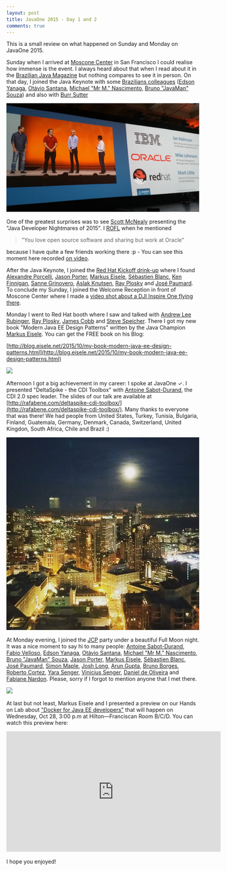 ```yaml
---
layout: post
title: JavaOne 2015 - Day 1 and 2
comments: true
---
```


This is a small review on what happened on Sunday and Monday on JavaOne 2015.

Sunday when I arrived at [Moscone Center](http://www.moscone.com/site/do/index) in San Francisco I could realise how immense is the event. I always heard about that when I read about it in the [Brazilian Java Magazine](http://www.devmedia.com.br/revista-java-magazine) but nothing compares to see it in person. On that day, I joined the Java Keynote with some [Brazilians colleagues](https://twitter.com/yanaga/status/658392253920993281/photo/1) ([Edson Yanaga](https://twitter.com/yanaga), [Otávio Santana](https://twitter.com/otaviojava), [Michael "Mr M." Nascimento](https://twitter.com/mr__m), [Bruno "JavaMan" Souza](https://twitter.com/brjavaman)) and also with [Burr Sutter](https://twitter.com/burrsutter)

![](/images/keynotejavaone.jpg)

One of the greatest surprises was to see [Scott McNealy](https://en.wikipedia.org/wiki/Scott_McNealy) presenting the "Java Developer Nightmares of 2015". I [ROFL](https://en.wikipedia.org/wiki/LOL) when he mentioned 

>"You love open source software and sharing but work at Oracle" 

because I have quite a few friends working there :p - You can see this moment here recorded [on video](https://youtu.be/9jvRfJqBMOM?t=1m35s). 

After the Java Keynote, I joined the [Red Hat Kickoff drink-up](http://developers.redhat.com/events/javaone/2015/) where I found [Alexandre Porcelli](https://twitter.com/porcelli), [Jason Porter](https://twitter.com/lightguardjp), [Markus Eisele](https://twitter.com/myfear), [Sébastien Blanc](https://twitter.com/sebi2706), [Ken Finnigan](https://twitter.com/kenfinnigan), [Sanne Grinovero](https://twitter.com/SanneGrinovero), [Aslak Knutsen](https://twitter.com/aslakknutsen), [Ray Plosky](https://twitter.com/rayploski) and [José Paumard](https://twitter.com/JosePaumard). To conclude my Sunday, I joined the Welcome Reception in front of Moscone Center where I made a [video shot about a DJI Inspire One flying there](https://youtu.be/kpMiQjXa1ds).

Monday I went to Red Hat booth where I saw and talked with [Andrew Lee Rubinger](https://twitter.com/ALRubinger), [Ray Plosky](https://twitter.com/rayploski), [James Cobb](https://twitter.com/insectengine) and [Steve Speicher](https://twitter.com/sspeiche). There I got my new book "Modern Java EE Design Patterns" written by the Java Champion [Markus Eisele](https://twitter.com/myfear). You can get the FREE book on his Blog:

[http://blog.eisele.net/2015/10/my-book-modern-java-ee-design-patterns.html](http://blog.eisele.net/2015/10/my-book-modern-java-ee-design-patterns.html)

![](http://2.bp.blogspot.com/-czsVBeHTDT0/Vhe8MNYE8xI/AAAAAAAA-aY/NjOEa9mOV8Q/s320/cover-markus.png)

Afternoon I got a big achievement in my career: I spoke at JavaOne ✓. I presented "DeltaSpike - the CDI Toolbox" with [Antoine Sabot-Durand](https://twitter.com/antoine_sd), the CDI 2.0 spec leader. The slides of our talk are available at [http://rafabene.com/deltaspike-cdi-toolbox/](http://rafabene.com/deltaspike-cdi-toolbox/). Many thanks to everyone that was there! We had people from United States, Turkey, Tunisia, Bulgaria, Finland, Guatemala, Germany, Denmark, Canada, Switzerland, United Kingdon, South Africa, Chile and Brazil :)

![](/images/jcppartynight.jpg)

At Monday evening, I joined the [JCP](https://www.jcp.org) party under a beautiful Full Moon night. It was a nice moment to say hi to many people: [Antoine Sabot-Durand](https://twitter.com/antoine_sd), [Fabio Velloso](https://twitter.com/fabiovelloso), [Edson Yanaga](https://twitter.com/yanaga), [Otávio Santana](https://twitter.com/otaviojava), [Michael "Mr M." Nascimento](https://twitter.com/mr__m), [Bruno "JavaMan" Souza](https://twitter.com/brjavaman), [Jason Porter](https://twitter.com/lightguardjp), [Markus Eisele](https://twitter.com/myfear), [Sébastien Blanc](https://twitter.com/sebi2706), [José Paumard](https://twitter.com/JosePaumard), [Simon Maple](https://twitter.com/sjmaple), [Josh Long](https://twitter.com/starbuxman), [Arun Gupta](https://twitter.com/arungupta), [Bruno Borges](https://twitter.com/brunoborges), [Roberto Cortez](https://twitter.com/radcortez), [Yara Senger](https://twitter.com/yarasenger), [Vinicius Senger](https://twitter.com/vsenger), [Daniel de Oliveira](https://twitter.com/danieldfjug) and [Fabiane Nardon](https://twitter.com/fabianenardon). Please, sorry if I forgot to mention anyone that I met there.

![](https://pbs.twimg.com/media/CSSix07VAAAKTey.jpg)

At last but not least, Markus Eisele and I presented a preview on our Hands on Lab about ["Docker for Java EE developers"](https://events.rainfocus.com/oow15/catalog/oracle.jsp?search=HOL7249&search.event=openworldEvent&search.event=javaoneEvent) that will happen on Wednesday, Oct 28, 3:00 p.m at Hilton—Franciscan Room B/C/D. You can watch this preview here: 

<iframe width="560" height="315" src="https://www.youtube.com/embed/pxVPkfT8DKo" frameborder="0" allowfullscreen></iframe>

I hope you enjoyed!

